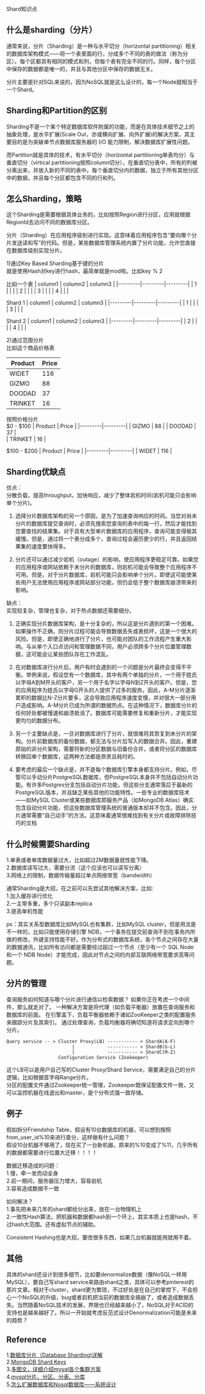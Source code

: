 Shard知识点

## 什么是sharding（分片）
通常来说，分片（Sharding）是一种与水平切分（horizontal partitioning）相关的数据库架构模式——将一个表里面的行，分成多个不同的表的做法（称为分区）。每个区都具有相同的模式和列，但每个表有完全不同的行。同样，每个分区中保存的数据都是唯一的，并且与其他分区中保存的数据无关。

分片主要是针对SQL来说的，因为NoSQL就是这么设计的，每一个Node就相当于一个Shard。

## Sharding和Partition的区别
Sharding不是一个某个特定数据库软件附属的功能，而是在具体技术细节之上的抽象处理，是水平扩展(Scale Out，亦或横向扩展、向外扩展)的解决方案，其主要目的是为突破单节点数据库服务器的 I/O 能力限制，解决数据库扩展性问题。

而Partition就是具体的技术，有水平切分（horizontal partitioning单表均分）与垂直切分（virtical partitioning按照column切分），在垂直切分表中，所有的列被分离出来，并放入新的不同的表中。每个垂直切分内的数据，独立于所有其他分区中的数据，并且每个分区都包含不同的行和列。

## 怎么Sharding，策略
这个Sharding是需要根据具体业务的，比如按照Region进行分区，应用就根据RegionId去访问不同的数据库分区。

分片（Sharding）在应用程序级别进行实现。这意味着应用程序包含“要向哪个分片发送读和写”的代码。但是，某些数据库管理系统内置了分片功能，允许您直接在数据库级别实现分片。

1)通过Key Based Sharding基于键的分片  
就是使用Hash对key进行hash，最简单就是mod啦。比如key % 2

比如一个表
| column1 | column2 | column3 |
|---------|---------|---------|
| 1       |         |         |
| 2       |         |         |
| 3       |         |         |
| 4       |         |         |

Shard 1
| column1 | column2 | column3 |
|---------|---------|---------|
| 1       |         |         |
| 3       |         |         |

Shard 2
| column1 | column2 | column3 |
|---------|---------|---------|
| 2       |         |         |
| 4       |         |         |

2)通过范围分片  
比如这个商品价格表

| Product | Price | 
|---------|---------|
| WIDET   |   116   | 
| GIZMO   |   88    | 
| DOODAD  |   37    |  
| TRINKET |   16    |  

按照价格分片  
$0 - $100
| Product | Price | 
|---------|---------|
| GIZMO   |   88    | 
| DOODAD  |   37    |  
| TRINKET |   16    | 

$100 - $200
| Product | Price | 
|---------|---------|
| WIDET   |   116   | 


## Sharding优缺点
优点：  
分散负载，提高throughput，加快响应，减少了整体宕机时间(宕机可能只会影响单个分片)。

1) 选择分片数据库架构的另一个原因，是为了加速查询响应的时间。当您对尚未分片的数据库提交查询时，必须先搜索您查询的表中的每一行，然后才能找到您要查找的结果集。对于具有大型单片数据库的应用程序，查询可能变得极其缓慢。但是，通过将一个表分成多个，查询过程会遍历更少的行，并且返回结果集的速度要快得多。

2) 分片还可以通过减少宕机（outage）的影响，使应用程序更稳定可靠。如果您的应用程序或网站依赖于未分片的数据库，则宕机可能会导致整个应用程序不可用。但是，对于分片数据库，宕机可能只会影响单个分片。即使这可能使某些用户无法使用应用程序或网站部分功能，但仍会低于整个数据库崩溃带来的影响。

缺点：  
实现较复杂，管理也复杂，对于热点数据还需要细分。

1) 正确实现分片数据库架构，是十分复杂的，所以这是分片遇到的第一个困难。如果操作不正确，则分片过程可能会导致数据丢失或表损坏，这是一个很大的风险。但是，即使正确地进行了分片，也可能对团队的工作流程产生重大影响。与从单个入口点访问和管理数据不同，用户必须跨多个分片位置管理数据，这可能会让某些团队存在工作混乱。

2) 在对数据库进行分片后，用户有时会遇到的一个问题是分片最终会变得不平衡。举例来说，假设您有一个数据库，其中有两个单独的分片，一个用于姓氏以字母A到M开头的客户，另一个用于名字以字母N到Z开头的客户。但是，您的应用程序为姓氏以字母G开头的人提供了过多的服务。因此，A-M分片逐渐累积的数据比N-Z分片要多，这会导致应用程序速度变慢，并对很大一部分用户造成影响。A-M分片已成为所谓的数据热点。在这种情况下，数据库分片的任何好处都被慢速和崩溃抵消了。数据库可能需要修复和重新分片，才能实现更均匀的数据分布。

3) 另一个主要缺点是，一旦对数据库进行了分片，就很难将其恢复到未分片的架构。分片前数据库的备份数据，都无法与分片后写入的数据合并。因此，重建原始的非分片架构，需要将新的分区数据与旧备份合并，或者将分区的数据库转换回单个数据库，这两种方法都是昂贵且耗时的。

4) 要考虑的最后一个缺点是，并不是每个数据库引擎本身都支持分片。例如，尽管可以手动分片PostgreSQL数据库，但PostgreSQL本身并不包括自动分片功能。有许多Postgres分支包括自动分片功能，但这些分支通常落后于最新的PostgreSQL版本，并且缺乏某些其他的功能特性。一些专业的数据库技术——如MySQL Cluster或某些数据库即服务产品（如MongoDB Atlas）确实包含自动分片功能，但这些数据库管理系统的普通版本却并不包含。因此，分片通常需要“自己动手”的方法。这意味着通常很难找到有关分片或故障排除技巧的文档

## 什么时候需要Sharding  
1.单表或者单库数据量过大，比如超过2M数据量就性能下降。  
2.数据库读写过大，需要分流（这个应该也可以读写分离）  
3.网络上的限制，数据传输量超过单点网络带宽（bandwidth）  

通常Sharding是大招，在之前可以先尝试其他解决方案，比如:  
1.加入缓存进行优化  
2.一主带多重，多个只读副本replica  
3.提高单机性能  

ps：其实关系型数据库比如MySQL也有集群，比如MySQL cluster，但是用法是不一样的，比如只能使用存储引擎 NDB，一个事务在提交前查询不到在事务内所做的修改，外键支持性能不好。作为分布式的数据库系统，各个节点之间存在大量的数据通讯，比如所有访问都是需要经过超过一个节点（至少有一个 SQL Node和一个 NDB Node）才能完成，因此对节点之间的内部互联网络带宽要求高等问题。

## 分片的管理
查询服务如何知道与哪个分片进行通信以检索数据？ 如果你正在考虑一个中间件，那么就走对了。 一种解决方案是将代理（如负载平衡器）放置在查询服务和数据库的前面。 在引擎盖下，负载平衡器依赖于诸如ZooKeeper之类的配置服务来跟踪分片及其索引。 通过处理查询，负载均衡器将确切知道将请求定向到哪个分片。
```
Query service -- > Cluster Proxy(LB) ----------- > ShardA(A-F)
                        |            ----------- > ShardB(G-L)
                        |            ----------- > ShardC(M-Z)
                   Configuration Service (Zookeeper)     
```
这个LB可以是用户自己写的Cluster Proxy/Shard Service，需要满足自己的分片逻辑，比如根据首字母Range分片。  
分区的配置文件通过Zookeeper统一管理，Zookeeper既保证配置文件一致，又可以监控机器在线退出和master，是个分布式强一致存储。

## 例子
假如拆分Friendship Table，假设有10台数据库的机器，可以想到按照from_user_id%10来进行查分，这样做有什么问题？  
假设10台机器不够用了，现在买了一台新机器，原来的%10变成了%11，几乎所有的数据都需要进行位置大迁移！！！！  

数据迁移造成的问题：  
1.慢，牵一发而动全身  
2.前一期间，服务器压力增大，容易宕机  
3.容易造成数据不一致  

如何解决？  
1.事先把未来几年的shard都给分出来，放在一台物理机上  
2.一致性Hash算法，把机器和数据都hash到一个环上，其实本质上也是hash，不过hash大范围。还有虚拟节点的辅助。  

Consistent Hashing也是大招，要改很多东西，如果几台机器就能用就用不着。

## 其他
具体的shard还设计到很多细节，比如要denormalize数据（像NoSQL一样用MySQL），要自己写shard service来路由shard之类，具体可以参考pinterest的那片文章。相对于cluster，shard更为繁琐，不过好处是在自己的掌控下，不会担心一个NoSQL的升级，bug或者宕机把当前的数据库全搞崩了，或者造成数据丢失。当然随着NoSQL技术的发展，界限也已经越来越小了，NoSQL对于ACID的支持也是越来越好了。所以一开始就考虑反范式设计Denormalization可能是未来的趋势？

## Reference
1.[数据库分片（Database Sharding)详解](https://zhuanlan.zhihu.com/p/57185574)  
2.[MongoDB Shard Keys](https://docs.mongodb.com/manual/core/sharding-shard-key/#sharding-shard-key-selection)  
3.[多图文，详细介绍mysql各个集群方案](https://blog.csdn.net/weixin_43750212/article/details/104778156)  
4.[mysql分片、分区、分表、分库](https://blog.51cto.com/net881004/2109383)  
5.[怎么扩展数据库和Nosql数据库——系统设计](https://zhuanlan.zhihu.com/p/139214419)




